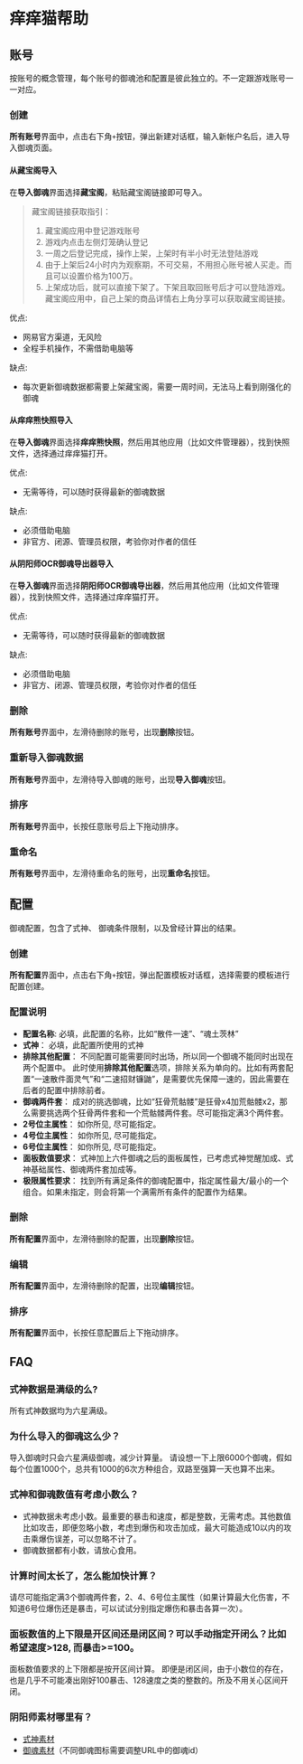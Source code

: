 # 痒痒猫帮助

## 账号

按账号的概念管理，每个账号的御魂池和配置是彼此独立的。不一定跟游戏账号一一对应。

### 创建

**所有账号**界面中，点击右下角`+`按钮，弹出新建对话框，输入新帐户名后，进入导入御魂页面。

#### 从藏宝阁导入

在**导入御魂**界面选择**藏宝阁**，粘贴藏宝阁链接即可导入。

> 藏宝阁链接获取指引：
> 1. 藏宝阁应用中登记游戏账号
> 2. 游戏内点击左侧灯笼确认登记
> 3. 一周之后登记完成，操作上架，上架时有半小时无法登陆游戏
> 4. 由于上架后24小时内为观察期，不可交易，不用担心账号被人买走。而且可以设置价格为100万。
> 5. 上架成功后，就可以直接下架了。下架且取回账号后才可以登陆游戏。藏宝阁应用中，自己上架的商品详情右上角分享可以获取藏宝阁链接。

优点:

- 网易官方渠道，无风险
- 全程手机操作，不需借助电脑等

缺点:

- 每次更新御魂数据都需要上架藏宝阁，需要一周时间，无法马上看到刚强化的御魂

#### 从**痒痒熊快照**导入

在**导入御魂**界面选择**痒痒熊快照**，然后用其他应用（比如文件管理器），找到快照文件，选择通过痒痒猫打开。

优点:

- 无需等待，可以随时获得最新的御魂数据

缺点:

- 必须借助电脑
- 非官方、闭源、管理员权限，考验你对作者的信任

#### 从**阴阳师OCR御魂导出器**导入

在**导入御魂**界面选择**阴阳师OCR御魂导出器**，然后用其他应用（比如文件管理器），找到快照文件，选择通过痒痒猫打开。

优点:

- 无需等待，可以随时获得最新的御魂数据

缺点:

- 必须借助电脑
- 非官方、闭源、管理员权限，考验你对作者的信任

### 删除

**所有账号**界面中，左滑待删除的账号，出现**删除**按钮。

### 重新导入御魂数据

**所有账号**界面中，左滑待导入御魂的账号，出现**导入御魂**按钮。

### 排序

**所有账号**界面中，长按任意账号后上下拖动排序。

### 重命名

**所有账号**界面中，左滑待重命名的账号，出现**重命名**按钮。

## 配置

御魂配置，包含了式神、 御魂条件限制，以及曾经计算出的结果。

### 创建

**所有配置**界面中，点击右下角`+`按钮，弹出配置模板对话框，选择需要的模板进行配置创建。

### 配置说明

- **配置名称**: 必填，此配置的名称，比如“散件一速”、“魂土茨林”
- **式神**： 必填，此配置所使用的式神
- **排除其他配置**： 不同配置可能需要同时出场，所以同一个御魂不能同时出现在两个配置中。 此时使用**排除其他配置**选项，排除关系为单向的。比如有两套配置“一速散件面灵气”和“二速招财镰鼬”，是需要优先保障一速的，因此需要在后者的配置中排除前者。
- **御魂两件套**： 成对的挑选御魂，比如“狂骨荒骷髅”是狂骨x4加荒骷髅x2，那么需要挑选两个狂骨两件套和一个荒骷髅两件套。尽可能指定满3个两件套。
- **2号位主属性**： 如你所见, 尽可能指定。
- **4号位主属性**： 如你所见, 尽可能指定。
- **6号位主属性**： 如你所见, 尽可能指定。
- **面板数值要求**： 式神加上六件御魂之后的面板属性，已考虑式神觉醒加成、式神基础属性、御魂两件套加成等。
- **极限属性要求**： 找到所有满足条件的御魂配置中，指定属性最大/最小的一个组合。如果未指定，则会将第一个满需所有条件的配置作为结果。

### 删除

**所有配置**界面中，左滑待删除的配置，出现**删除**按钮。

### 编辑

**所有配置**界面中，左滑待删除的配置，出现**编辑**按钮。

### 排序

**所有配置**界面中，长按任意配置后上下拖动排序。

## FAQ

### 式神数据是满级的么? 

所有式神数据均为六星满级。

### 为什么导入的御魂这么少？ 

导入御魂时只会六星满级御魂，减少计算量。 请设想一下上限6000个御魂，假如每个位置1000个，总共有1000的6次方种组合，双路至强算一天也算不出来。

### 式神和御魂数值有考虑小数么？

- 式神数据未考虑小数。最重要的暴击和速度，都是整数，无需考虑。其他数值比如攻击，即便忽略小数，考虑到爆伤和攻击加成，最大可能造成10以内的攻击乘爆伤误差，可以忽略不计了。
- 御魂数据都有小数，请放心食用。

### 计算时间太长了，怎么能加快计算？

请尽可能指定满3个御魂两件套，2、4、6号位主属性（如果计算最大化伤害，不知道6号位爆伤还是暴击，可以试试分别指定爆伤和暴击各算一次）。

### 面板数值的上下限是开区间还是闭区间？可以手动指定开闭么？比如希望速度>128, 而暴击>=100。

面板数值要求的上下限都是按开区间计算。 即便是闭区间，由于小数位的存在，也是几乎不可能凑出刚好100暴击、128速度之类的整数的。所及不用关心区间开闭。

### 阴阳师素材哪里有？

- [式神素材](https://yys.163.com/shishen/index.html)
- [御魂素材](https://cbg-yys.res.netease.com/game_res/suit/300030.png)（不同御魂图标需要调整URL中的御魂id）